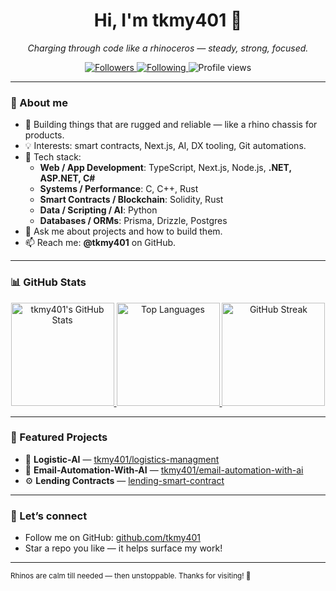 <!-- Rhino energy 🦏 -->
<div align="center">
  <h1>Hi, I'm tkmy401 🦏</h1>
  <p><em>Charging through code like a rhinoceros — steady, strong, focused.</em></p>

  <!-- Followers / Following / Stars -->
  <p>
    <a href="https://github.com/tkmy401?tab=followers">
      <img alt="Followers" src="https://img.shields.io/github/followers/tkmy401?label=Followers&logo=github&style=for-the-badge" />
    </a>
    <a href="https://github.com/tkmy401?tab=following">
      <img alt="Following" src="https://img.shields.io/badge/Following-dynamic?logo=github&style=for-the-badge&label=Following&color=blue" />
    </a>
    <img alt="Profile views" src="https://komarev.com/ghpvc/?username=tkmy401&style=for-the-badge" />
  </p>
</div>

---

### 🦏 About me
- 🔭 Building things that are rugged and reliable — like a rhino chassis for products.  
- 💡 Interests: smart contracts, Next.js, AI, DX tooling, Git automations.  
- 🧰 Tech stack:
  - **Web / App Development**: TypeScript, Next.js, Node.js, **.NET, ASP.NET, C#**
  - **Systems / Performance**: C, C++, Rust  
  - **Smart Contracts / Blockchain**: Solidity, Rust  
  - **Data / Scripting / AI**: Python  
  - **Databases / ORMs**: Prisma, Drizzle, Postgres  
- 💬 Ask me about projects and how to build them.  
- 📫 Reach me: **@tkmy401** on GitHub.  

---

### 📊 GitHub Stats
<div align="center">

<!-- Overall stats -->
<a href="https://github.com/anuraghazra/github-readme-stats">
  <img height="165" alt="tkmy401's GitHub Stats"
       src="https://github-readme-stats.vercel.app/api?username=tkmy401&show_icons=true&hide_border=true&theme=tokyonight" />
</a>

<!-- Top languages -->
<a href="https://github.com/anuraghazra/github-readme-stats">
  <img height="165" alt="Top Languages"
       src="https://github-readme-stats.vercel.app/api/top-langs/?username=tkmy401&layout=compact&hide_border=true&theme=tokyonight" />
</a>

<!-- Streak -->
<a href="https://git.io/streak-stats">
  <img height="165" alt="GitHub Streak"
       src="https://streak-stats.demolab.com?user=tkmy401&theme=tokyonight&hide_border=true" />
</a>

</div>

---

### 🧭 Featured Projects
<!-- Replace repo names as you like -->
- 🦏 **Logistic-AI** — <a href="https://github.com/tkmy401/logistics-managment">tkmy401/logistics-managment</a>  
- 🤖 **Email-Automation-With-AI** — <a href="https://github.com/tkmy401/email-automation-with-ai">tkmy401/email-automation-with-ai</a>  
- ⚙️ **Lending Contracts** — <a href="https://github.com/tkmy401/lending-smart-contract">lending-smart-contract</a>

---

### 🤝 Let’s connect
- Follow me on GitHub: <a href="https://github.com/tkmy401">github.com/tkmy401</a>  
- Star a repo you like — it helps surface my work!

---

<sub>Rhinos are calm till needed — then unstoppable. Thanks for visiting! 🦏</sub>
